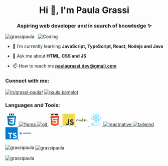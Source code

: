 <h1 align="center">Hi 👋, I'm Paula Grassi</h1>
<h3 align="center">Aspiring web developer and in search of knowledge ✨</h3>
<img align="right" alt="Coding" width="400" src="https://i.pinimg.com/564x/2f/f6/be/2ff6bea2b81907e48ae3daac5791b6a3.jpg">

<p align="left"> <img src="https://komarev.com/ghpvc/?username=grassipaula&label=Profile%20views&color=0e75b6&style=flat" alt="grassipaula" /> </p>

- 🌱 I’m currently learning **JavaScript, TypeScript, React, Nodejs and Java**

- 💬 Ask me about **HTML, CSS and JS**

- 📫 How to reach me **paulagrassi.dev@gmail.com**

<h3 align="left">Connect with me:</h3>
<p align="left">
<a href="https://linkedin.com/in/in/grassi-paula/" target="blank"><img align="center" src="https://raw.githubusercontent.com/rahuldkjain/github-profile-readme-generator/master/src/images/icons/Social/linked-in-alt.svg" alt="in/grassi-paula/" height="30" width="40" /></a>
<a href="https://instagram.com/paula.kamelot" target="blank"><img align="center" src="https://raw.githubusercontent.com/rahuldkjain/github-profile-readme-generator/master/src/images/icons/Social/instagram.svg" alt="paula.kamelot" height="30" width="40" /></a>
</p>

<h3 align="left">Languages and Tools:</h3>
<p align="left"> <a href="https://www.w3schools.com/css/" target="_blank" rel="noreferrer"> <img src="https://raw.githubusercontent.com/devicons/devicon/master/icons/css3/css3-original-wordmark.svg" alt="css3" width="40" height="40"/> </a> <a href="https://www.figma.com/" target="_blank" rel="noreferrer"> <img src="https://www.vectorlogo.zone/logos/figma/figma-icon.svg" alt="figma" width="40" height="40"/> </a> <a href="https://git-scm.com/" target="_blank" rel="noreferrer"> <img src="https://www.vectorlogo.zone/logos/git-scm/git-scm-icon.svg" alt="git" width="40" height="40"/> </a> <a href="https://www.w3.org/html/" target="_blank" rel="noreferrer"> <img src="https://raw.githubusercontent.com/devicons/devicon/master/icons/html5/html5-original-wordmark.svg" alt="html5" width="40" height="40"/> </a> <a href="https://developer.mozilla.org/en-US/docs/Web/JavaScript" target="_blank" rel="noreferrer"> <img src="https://raw.githubusercontent.com/devicons/devicon/master/icons/javascript/javascript-original.svg" alt="javascript" width="40" height="40"/> </a> <a href="https://nodejs.org" target="_blank" rel="noreferrer"> <img src="https://raw.githubusercontent.com/devicons/devicon/master/icons/nodejs/nodejs-original-wordmark.svg" alt="nodejs" width="40" height="40"/> </a> <a href="https://reactjs.org/" target="_blank" rel="noreferrer"> <img src="https://raw.githubusercontent.com/devicons/devicon/master/icons/react/react-original-wordmark.svg" alt="react" width="40" height="40"/> </a> <a href="https://reactnative.dev/" target="_blank" rel="noreferrer"> <img src="https://reactnative.dev/img/header_logo.svg" alt="reactnative" width="40" height="40"/> </a> <a href="https://tailwindcss.com/" target="_blank" rel="noreferrer"> <img src="https://www.vectorlogo.zone/logos/tailwindcss/tailwindcss-icon.svg" alt="tailwind" width="40" height="40"/> </a> <a href="https://www.typescriptlang.org/" target="_blank" rel="noreferrer"> <img src="https://raw.githubusercontent.com/devicons/devicon/master/icons/typescript/typescript-original.svg" alt="typescript" width="40" height="40"/> </a> <a href="https://webpack.js.org" target="_blank" rel="noreferrer"> <img src="https://raw.githubusercontent.com/devicons/devicon/d00d0969292a6569d45b06d3f350f463a0107b0d/icons/webpack/webpack-original-wordmark.svg" alt="webpack" width="40" height="40"/> </a> </p>

<p><img align="left" src="https://github-readme-stats.vercel.app/api/top-langs?username=grassipaula&show_icons=true&theme=tokyonight" alt="grassipaula" /></p>

<p>&nbsp;<img align="center" src="https://github-readme-stats.vercel.app/api?username=grassipaula&show_icons=true&theme=tokyonight" alt="grassipaula" /></p>

<p><img align="center" src="https://github-readme-streak-stats.herokuapp.com/?user=grassipaula&" alt="grassipaula" /></p>
